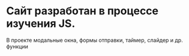 # Сайт разработан в процессе изучения JS.
В проекте модальные окна, формы отправки, таймер, слайдер и др. функции
